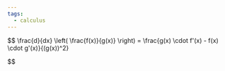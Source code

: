 ```yaml
---
tags:
  - calculus
---
```


$$
\frac{d}{dx} \left( \frac{f(x)}{g(x)} \right) = \frac{g(x) \cdot f'(x) - f(x) \cdot g'(x)}{(g(x))^2}

$$